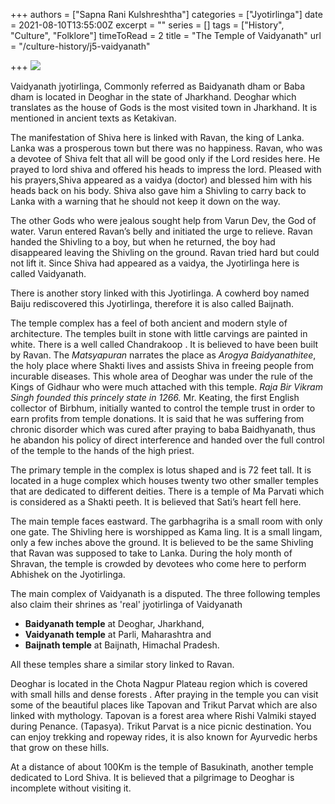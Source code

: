 +++
authors = ["Sapna Rani Kulshreshtha"]
categories = ["Jyotirlinga"]
date = 2021-08-10T13:55:00Z
excerpt = ""
series = []
tags = ["History", "Culture", "Folklore"]
timeToRead = 2
title = "The Temple of Vaidyanath"
url = "/culture-history/j5-vaidyanath"

+++
![](/images/vaidhyanath_temple-o.jpg)

Vaidyanath jyotirlinga, Commonly referred as Baidyanath dham or Baba dham is located in Deoghar in the state of Jharkhand. Deoghar which translates as the house of Gods is the most visited town in Jharkhand. It is mentioned in ancient texts as Ketakivan.

The manifestation of Shiva here is linked with Ravan, the king of Lanka. Lanka was a prosperous town but there was no happiness. Ravan, who was a devotee of Shiva felt that all will be good only if the Lord resides here. He prayed to lord shiva and offered his heads to impress the lord. Pleased with his prayers,Shiva appeared as a vaidya (doctor) and blessed him with his heads back on his body. Shiva also gave him a Shivling to carry back to Lanka with a warning that he should not keep it down on the way.

The other Gods who were jealous sought help from Varun Dev, the God of water. Varun entered Ravan’s belly and initiated the urge to relieve. Ravan handed the Shivling to a boy, but when he returned, the boy had disappeared leaving the Shivling on the ground. Ravan tried hard but could not lift it. Since Shiva had appeared as a vaidya, the Jyotirlinga here is called Vaidyanath.

There is another story linked with this Jyotirlinga. A cowherd boy named Baiju rediscovered this Jyotirlinga, therefore it is also called Baijnath.

The temple complex has a feel of both ancient and modern style of architecture. The temples built in stone with little carvings are painted in white. There is a well called Chandrakoop . It is believed to have been built by Ravan. The _Matsyapuran_ narrates the place as _Arogya Baidyanathitee_, the holy place where Shakti lives and assists Shiva in freeing people from incurable diseases. This whole area of Deoghar was under the rule of the Kings of Gidhaur who were much attached with this temple. _Raja Bir Vikram Singh founded this princely state in 1266._  Mr. Keating, the first English collector of Birbhum, initially wanted to control the temple trust in order to earn profits from temple donations. It is said that he was suffering from chronic disorder which was cured after praying to baba Baidhyanath, thus he abandon his policy of direct interference and handed over the full control of the temple to the hands of the high priest. 

The primary temple in the complex is lotus shaped and is 72 feet tall. It is located in a huge complex which houses twenty two other smaller temples that are dedicated to different deities. There is a temple of Ma Parvati which is considered as a Shakti peeth. It is believed that Sati’s heart fell here.

The main temple faces eastward. The garbhagriha is a small room with only one gate. The Shivling here is worshipped as Kama ling. It is a small lingam, only a few inches above the ground. It is believed to be the same Shivling that Ravan was supposed to take to Lanka. During the holy month of Shravan, the temple is crowded by devotees who come here to perform Abhishek on the Jyotirlinga.

The main complex of Vaidyanath is a disputed. The three following temples also claim their shrines as 'real' jyotirlinga of Vaidyanath 

* **Baidyanath temple** at Deoghar, Jharkhand,
* **Vaidyanath temple** at Parli, Maharashtra and
* **Baijnath temple** at Baijnath, Himachal Pradesh.

 All these temples share a similar story linked to Ravan. 

Deoghar is located in the Chota Nagpur Plateau region which is covered with small hills and dense forests . After praying in the temple you can visit some of the beautiful places like Tapovan and Trikut Parvat which are also linked with mythology. Tapovan is a forest area where Rishi Valmiki stayed during Penance. (Tapasya). Trikut Parvat is a nice picnic destination. You can enjoy trekking and ropeway rides, it is also known for Ayurvedic herbs that grow on these hills.

At a distance of about 100Km is the temple of Basukinath, another temple dedicated to Lord Shiva. It is believed that a pilgrimage to Deoghar is incomplete without visiting it.